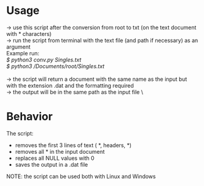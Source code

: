 # Usage
-> use this script after the conversion from root to txt (on the text document with * characters) \
-> run the script from terminal with the text file (and path if necessary) as an argument\
  Example run: \
               *$ python3 conv.py Singles.txt*  \
               *$ python3 /Documents/root/Singles.txt*\
               \
-> the script will return a document with the same name as the input but with the extension .dat and the formatting required\
-> the output will be in the same path as the input file \
  
# Behavior  
The script: 
 - removes the first 3 lines of text ( *, headers, *)
 - removes all * in the input document
 - replaces all NULL values with 0
 - saves the output in a .dat file 

NOTE: the script can be used both with Linux and Windows
